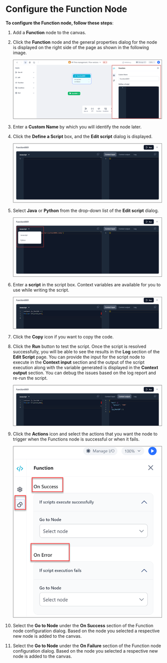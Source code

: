 # Configure the Function Node

**To configure the Function node, follow these steps**:

1. Add a **Function** node to the canvas.
2. Click the **Function** node and the general properties dialog for the node is displayed on the right side of the page as shown in the following image.

    <img src="../images/configure-the-function-node.png" alt="Configure the Function Node" title="Configure the Function Node" style="border: 1px solid gray; zoom:80%;">

1. Enter a **Custom Name** by which you will identify the node later.
2. Click the **Define a Script** box, and the **Edit script** dialog is displayed.

    <img src="../images/edit-script-box.png" alt="Edit Script Box" title="Edit Script Box" style="border: 1px solid gray; zoom:80%;">

1. Select **Java** or **Python** from the drop-down list of the **Edit script** dialog.

    <img src="../images/select-javascript.png" alt="Select Javascript" title="Select Javascript" style="border: 1px solid gray; zoom:80%;">

1. Enter a **script** in the script box. Context variables are available for you to use while writing the script.

    <img src="../images/enter-a-script.png" alt="Enter a Script" title="Enter a Script" style="border: 1px solid gray; zoom:80%;">

1. Click the **Copy** icon if you want to copy the code.
2. Click the **Run** button to test the script. Once the script is resolved successfully, you will be able to see the results in the **Log** section of the **Edit Script** page. You can provide the input for the script node to execute in the **Context input** section and the output of the script execution along with the variable generated is displayed in the **Context output** section. You can debug the issues based on the log report and re-run the script.

    <img src="../images/context-input-context-output.png" alt="Context Input Context Output" title="Context Input Context Output" style="border: 1px solid gray; zoom:80%;">

3. Click the **Actions** icon and select the actions that you want the node to trigger when the Functions node is successful or when it fails.

    <img src="../images/actions-for-function-node.png" alt="Actions for Function Node" title="Actions for Function Node" style="border: 1px solid gray; zoom:80%;">

1. Select the **Go to Node** under the **On Success** section of the Function node configuration dialog. Based on the node you selected a respective new node is added to the canvas.
2. Select the **Go to Node** under the **On Failure** section of the Function node configuration dialog. Based on the node you selected a respective new node is added to the canvas.